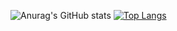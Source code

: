 ![Anurag's GitHub stats](https://github-readme-stats.vercel.app/api?username=OriLahav03&show_icons=true&theme=highcontrast)
[![Top Langs](https://github-readme-stats.vercel.app/api/top-langs/?username=OriLahav03&layout=compact)](https://github.com/anuraghazra/github-readme-stats)
